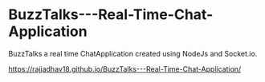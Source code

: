 # BuzzTalks---Real-Time-Chat-Application
BuzzTalks a real time ChatApplication created using NodeJs and Socket.io.















https://rajjadhav18.github.io/BuzzTalks---Real-Time-Chat-Application/
